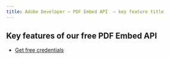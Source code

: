 ```yaml
---
title: Adobe Developer — PDF Embed API  — key feature title
---
```



<DCSummaryBlock slots="heading, buttons"  background="rgb(31, 42, 73)" buttonPositionRight />

## Key features of our free PDF Embed API

- [Get free credentials](https://acrobatservices.adobe.com/dc-integration-creation-app-cdn/main.html?api=pdf-embed-api)
